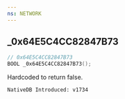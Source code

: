 ```yaml
---
ns: NETWORK
---
```

## _0x64E5C4CC82847B73

```c
// 0x64E5C4CC82847B73
BOOL _0x64E5C4CC82847B73();
```

Hardcoded to return false.

```
NativeDB Introduced: v1734
```

